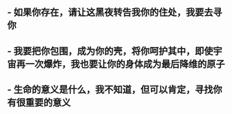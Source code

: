 ## - 如果你存在，请让这黑夜转告我你的住处，我要去寻你
## - 我要把你包围，成为你的壳，将你呵护其中，即使宇宙再一次爆炸，我也要让你的身体成为最后降维的原子
## - 生命的意义是什么，我不知道，但可以肯定，寻找你有很重要的意义
